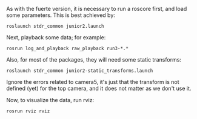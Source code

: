 As with the fuerte version, it is necessary to run a roscore first, and load some parameters. This is best achieved by:

```
roslaunch stdr_common junior2.launch
```

Next, playback some data; for example:

```
rosrun log_and_playback raw_playback run3-*.*
```

Also, for most of the packages, they will need some static transforms:

```
roslaunch stdr_common junior2-static_transforms.launch
```

Ignore the errors related to camera5, it's just that the transform is not defined (yet) for the top camera, and it does not matter as we don't use it.

Now, to visualize the data, run rviz:

```
rosrun rviz rviz
```